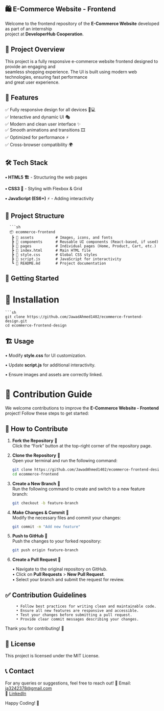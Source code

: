 ## 🛍️ E-Commerce Website - Frontend

Welcome to the frontend repository of the **E-Commerce Website** developed as part of an internship      
project at **DeveloperHub Cooperation**.       

## 🚀 Project Overview

This project is a fully responsive e-commerce website frontend designed to provide an engaging and         
seamless shopping experience. The UI is built using modern web technologies, ensuring fast performance        
and great user experience.

## 🎨 Features

✅ Fully responsive design for all devices 📱💻          
✅ Interactive and dynamic UI 🎭         
✅ Modern and clean user interface ✨         
✅ Smooth animations and transitions 🎞️      
✅ Optimized for performance ⚡          
✅ Cross-browser compatibility 🌍          

## 🛠️ Tech Stack         

**• HTML5 🏗️** - Structuring the web pages        

**• CSS3 🎨** - Styling with Flexbox & Grid        

**• JavaScript (ES6+)** ⚡ - Adding interactivity      

## 📂 Project Structure         
      ```sh
      📦 ecommerce-frontend      
       ┣ 📂 assets          # Images, icons, and fonts        
       ┣ 📂 components      # Reusable UI components (React-based, if used)       
       ┣ 📂 pages           # Individual pages (Home, Product, Cart, etc.)       
       ┣ 📜 index.html      # Main HTML file      
       ┣ 📜 style.css       # Global CSS styles       
       ┣ 📜 script.js       # JavaScript for interactivity       
       ┗ 📜 README.md       # Project documentation      
     
## 🚀 Getting Started        

# 🔧 Installation       
    ```sh
    git clone https://github.com/JawadAhmed1402/ecommerce-frontend-design.git     
    cd ecommerce-frontend-design     

## 🏗️ Usage     

• Modify **style.css** for UI customization.     

• Update **script.js** for additional interactivity.   

• Ensure images and assets are correctly linked.  

# 🤝 Contribution Guide

We welcome contributions to improve the **E-Commerce Website - Frontend** project! Follow these steps to get started:

## 📝 How to Contribute

1. **Fork the Repository** 🍴        
   Click the “Fork” button at the top-right corner of the repository page.

2. **Clone the Repository** 🔽        
   Open your terminal and run the following command:
   ```sh
   git clone https://github.com/JawadAhmed1402/ecommerce-frontend-design.git
   cd ecommerce-frontend
3. **Create a New Branch** 🌿     
   Run the following command to create and switch to a new feature branch:
   ```sh
   git checkout -b feature-branch

4. **Make Changes & Commit** 💾       
   Modify the necessary files and commit your changes:
   ```sh
   git commit -m "Add new feature"

5. **Push to GitHub 🚀**        
   Push the changes to your forked repository:
   ```sh
   git push origin feature-branch

6. **Create a Pull Request 📩**       
 
   • Navigate to the original repository on GitHub.    
   • Click on **Pull Requests** > **New Pull Request**.    
   • Select your branch and submit the request for review.
   
## ✅ Contribution Guidelines
         • Follow best practices for writing clean and maintainable code.     
         • Ensure all new features are responsive and accessible.       
         • Test your changes before submitting a pull request.      
         • Provide clear commit messages describing your changes.       

Thank you for contributing! 🎉      
    
  
## 📜 License       

This project is licensed under the MIT License.       

## 📞 Contact     

For any queries or suggestions, feel free to reach out! 📧 Email: ja3242378@gmail.com       
📌 [LinkedIn](www.linkedin.com/in/jawad-ahmed-1261912a8/)

Happy Coding! 🎉      




      
